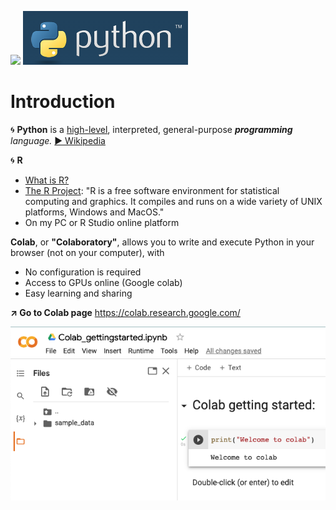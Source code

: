 ![](/img/pythonlogo.png)
![](https://github.com/MK316/workshop22/blob/9f2fd7ea78dc85c7e3ad2ec24db76dd75f755b95/img/pythonlogo.png)
# Introduction   

🌀 **Python** is a [high-level](https://byjus.com/gate/difference-between-high-level-and-low-level-languages/#:~:text=High%2Dlevel%20languages%20require%20the,instructions%20of%20the%20machine%20language.&text=These%20languages%20have%20a%20very%20low%20memory%20efficiency), interpreted, general-purpose _**programming** language._ [▶️ Wikipedia]("https://en.wikipedia.org/wiki/Python_(programming_language)")  

🌀 **R**  
- [What is R?](https://www.r-project.org/about.html)
- [The R Project](https://www.r-project.org/): "R is a free software environment for statistical computing and graphics. It compiles and runs on a wide variety of UNIX platforms, Windows and MacOS."
- On my PC or R Studio online platform


**Colab**, or **"Colaboratory"**, allows you to write and execute Python in your browser (not on your computer), with

* No configuration is required
* Access to GPUs online (Google colab)
* Easy learning and sharing  

**↗️ Go to Colab page** https://colab.research.google.com/  

![](https://github.com/MK316/workshop22/blob/9f2fd7ea78dc85c7e3ad2ec24db76dd75f755b95/img/colab.png)




  

